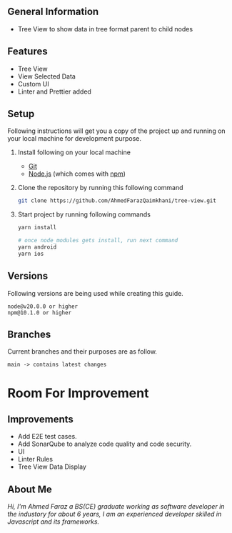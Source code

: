 ## General Information

- Tree View to show data in tree format parent to child nodes

## Features

- Tree View
- View Selected Data
- Custom UI
- Linter and Prettier added

## Setup

Following instructions will get you a copy of the project up and running on your local machine for development purpose.

1.  Install following on your local machine
    - [Git](https://git-scm.com)
    - [Node.js](https://nodejs.org/en/download/) (which comes with [npm](http://npmjs.com))
2.  Clone the repository by running this following command
    ```bash
    git clone https://github.com/AhmedFarazQaimkhani/tree-view.git
    ```
3.  Start project by running following commands

    ```bash
    yarn install

    # once node_modules gets install, run next command
    yarn android 
    yarn ios

    ```


## Versions

Following versions are being used while creating this guide.

```
node@v20.0.0 or higher
npm@10.1.0 or higher
```

## Branches

Current branches and their purposes are as follow.

```
main -> contains latest changes

```

# Room For Improvement

## Improvements

- Add E2E test cases.
- Add SonarQube to analyze code quality and code security.
- UI
- Linter Rules
- Tree View Data Display

## About Me

_Hi, I'm Ahmed Faraz a BS(CE) graduate working as software developer in the industory for about 6 years, I am an experienced developer skilled in Javascript and its frameworks._
